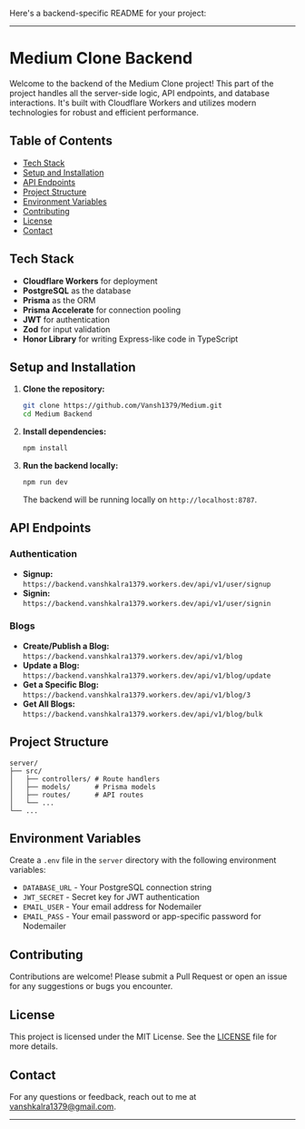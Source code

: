 Here's a backend-specific README for your project:

---

# Medium Clone Backend

Welcome to the backend of the Medium Clone project! This part of the project handles all the server-side logic, API endpoints, and database interactions. It's built with Cloudflare Workers and utilizes modern technologies for robust and efficient performance.

## Table of Contents

- [Tech Stack](#tech-stack)
- [Setup and Installation](#setup-and-installation)
- [API Endpoints](#api-endpoints)
- [Project Structure](#project-structure)
- [Environment Variables](#environment-variables)
- [Contributing](#contributing)
- [License](#license)
- [Contact](#contact)

## Tech Stack

- **Cloudflare Workers** for deployment
- **PostgreSQL** as the database
- **Prisma** as the ORM
- **Prisma Accelerate** for connection pooling
- **JWT** for authentication
- **Zod** for input validation
- **Honor Library** for writing Express-like code in TypeScript

## Setup and Installation

1. **Clone the repository:**
   ```bash
   git clone https://github.com/Vansh1379/Medium.git
   cd Medium Backend
   ```

2. **Install dependencies:**
   ```bash
   npm install
   ```

3. **Run the backend locally:**
   ```bash
   npm run dev
   ```

   The backend will be running locally on `http://localhost:8787`.

## API Endpoints

### Authentication
- **Signup:** `https://backend.vanshkalra1379.workers.dev/api/v1/user/signup`
- **Signin:** `https://backend.vanshkalra1379.workers.dev/api/v1/user/signin`

### Blogs
- **Create/Publish a Blog:** `https://backend.vanshkalra1379.workers.dev/api/v1/blog`
- **Update a Blog:** `https://backend.vanshkalra1379.workers.dev/api/v1/blog/update`
- **Get a Specific Blog:** `https://backend.vanshkalra1379.workers.dev/api/v1/blog/3`
- **Get All Blogs:** `https://backend.vanshkalra1379.workers.dev/api/v1/blog/bulk`

## Project Structure

```plaintext
server/
├── src/
│   ├── controllers/ # Route handlers
│   ├── models/      # Prisma models
│   ├── routes/      # API routes
│   └── ...
└── ...
```

## Environment Variables

Create a `.env` file in the `server` directory with the following environment variables:

- `DATABASE_URL` - Your PostgreSQL connection string
- `JWT_SECRET` - Secret key for JWT authentication
- `EMAIL_USER` - Your email address for Nodemailer
- `EMAIL_PASS` - Your email password or app-specific password for Nodemailer

## Contributing

Contributions are welcome! Please submit a Pull Request or open an issue for any suggestions or bugs you encounter.

## License

This project is licensed under the MIT License. See the [LICENSE](LICENSE) file for more details.

## Contact

For any questions or feedback, reach out to me at [vanshkalra1379@gmail.com](mailto:vanshkalra@example.com).

---
